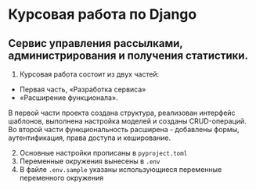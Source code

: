 # Курсовая работа по Django
## Cервис управления рассылками, администрирования и получения статистики.

1. Курсовая работа состоит из двух частей: 
  - Первая часть, «Разработка сервиса» 
  - «Расширение функционала».

В первой части проекта создана структура, реализован интерфейс шаблонов, выполнена настройка моделей и созданы CRUD-операций.
Во второй части функциональность расширена - добавлены формы, аутентификация, права доступа и кеширование.

2. Основные настройки прописаны в `pyproject.toml`
3. Переменные окружения вынесены в `.env`
4. В файле `.env.sample` указаны использующиеся переменные переменного окружения